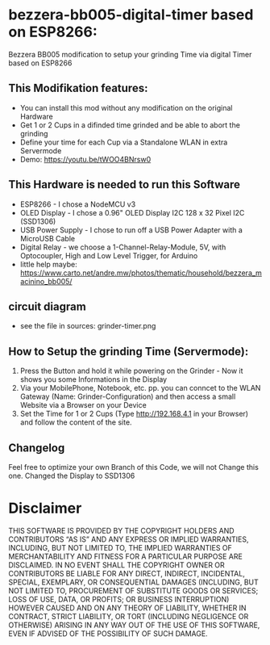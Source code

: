 # bezzera-bb005-digital-timer based on ESP8266:
Bezzera BB005 modification to setup your grinding Time via digital Timer based on ESP8266

## This Modifikation features:
- You can install this mod without any modification on the original Hardware
- Get 1 or 2 Cups in a difinded time grinded and be able to abort the grinding
- Define your time for each Cup via a Standalone WLAN in extra Servermode
- Demo: https://youtu.be/tWOO4BNrsw0

## This Hardware is needed to run this Software
- ESP8266 - I chose a NodeMCU v3
- OLED Display - I chose a 0.96" OLED Display I2C 128 x 32 Pixel I2C (SSD1306)
- USB Power Supply - I chose to run off a USB Power Adapter with a MicroUSB Cable
- Digital Relay - we choose a 1-Channel-Relay-Module, 5V, with Optocoupler, High and Low Level Trigger, for Arduino
- little help maybe: https://www.carto.net/andre.mw/photos/thematic/household/bezzera_macinino_bb005/

## circuit diagram
- see the file in sources: grinder-timer.png

## How to Setup the grinding Time (Servermode):
1. Press the Button and hold it while powering on the Grinder - Now it shows you some Informations in the Display
2. Via your MobilePhone, Notebook, etc. pp. you can conncet to the WLAN Gateway (Name: Grinder-Configuration) and then access a small Website via a Browser on your Device
3. Set the Time for 1 or 2 Cups (Type http://192.168.4.1 in your Browser) and follow the content of the site.

## Changelog
Feel free to optimize your own Branch of this Code, we will not Change this one.
Changed the Display to SSD1306


# Disclaimer
THIS SOFTWARE IS PROVIDED BY THE COPYRIGHT HOLDERS AND CONTRIBUTORS “AS IS” AND ANY EXPRESS OR IMPLIED WARRANTIES, INCLUDING, BUT NOT LIMITED TO, THE IMPLIED WARRANTIES OF MERCHANTABILITY AND FITNESS FOR A PARTICULAR PURPOSE ARE DISCLAIMED. IN NO EVENT SHALL THE COPYRIGHT OWNER OR CONTRIBUTORS BE LIABLE FOR ANY DIRECT, INDIRECT, INCIDENTAL, SPECIAL, EXEMPLARY, OR CONSEQUENTIAL DAMAGES (INCLUDING, BUT NOT LIMITED TO, PROCUREMENT OF SUBSTITUTE GOODS OR SERVICES; LOSS OF USE, DATA, OR PROFITS; OR BUSINESS INTERRUPTION) HOWEVER CAUSED AND ON ANY THEORY OF LIABILITY, WHETHER IN CONTRACT, STRICT LIABILITY, OR TORT (INCLUDING NEGLIGENCE OR OTHERWISE) ARISING IN ANY WAY OUT OF THE USE OF THIS SOFTWARE, EVEN IF ADVISED OF THE POSSIBILITY OF SUCH DAMAGE.
